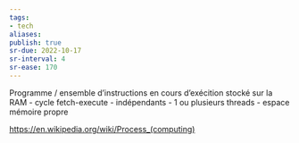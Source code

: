 ```yaml
---
tags:
- tech
aliases:
publish: true
sr-due: 2022-10-17
sr-interval: 4
sr-ease: 170
---
```


Programme / ensemble d’instructions en cours d’exécition stocké sur la RAM
    -   cycle fetch-execute
    -   indépendants
    -   1 ou plusieurs threads
    -   espace mémoire propre

https://en.wikipedia.org/wiki/Process_(computing)